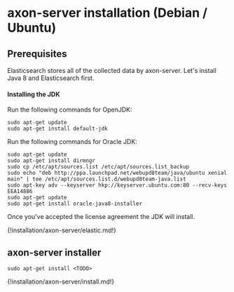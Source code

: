 # axon-server installation (Debian / Ubuntu)

## Prerequisites

Elasticsearch stores all of the collected data by axon-server. Let's install Java 8 and Elasticsearch first.

#### Installing the JDK


Run the following commands for OpenJDK:
``` - 
sudo apt-get update
sudo apt-get install default-jdk
```


Run the following commands for Oracle JDK:
``` - 
sudo apt-get update
sudo apt-get install dirmngr
sudo cp /etc/apt/sources.list /etc/apt/sources.list_backup
sudo echo "deb http://ppa.launchpad.net/webupd8team/java/ubuntu xenial main" | tee /etc/apt/sources.list.d/webupd8team-java.list
sudo apt-key adv --keyserver hkp://keyserver.ubuntu.com:80 --recv-keys EEA14886
sudo apt-get update
sudo apt-get install oracle-java8-installer
```

Once you've accepted the license agreement the JDK will install.

{!installation/axon-server/elastic.md!}

## axon-server installer
``` -
sudo apt-get install <TODO>

```

{!installation/axon-server/install.md!}



